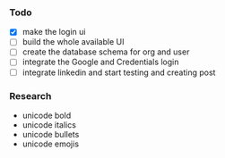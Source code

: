 ### Todo

- [x] make the login ui
- [ ] build the whole available UI
- [ ] create the database schema for org and user
- [ ] integrate the Google and Credentials login
- [ ] integrate linkedin and start testing and creating post

### Research

- unicode bold
- unicode italics
- unicode bullets
- unicode emojis
